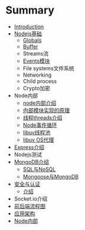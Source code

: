 # Summary

* [Introduction](README.md)
* [Nodejs基础](Node-Fundamental.md)
  * [Globals](Node-Fundamental/globals.md)
  * [Buffer](Node-Fundamental/buffer.md)
  * Streams流
  * [Events模块](Node-Fundamental/Events.md)
  * File systems文件系统
  * Networking
  * Child process
  * Crypto加密
* Node内部
  * [node内部介绍](nodenei-bu-jie-shao.md)
  * [内部模块实现的原理](nei-bu-mo-kuai-shi-xian-de-yuan-li.md)
  * [线程threads介绍](xian-cheng-threads-jie-shao.md)
  * [Node事件循环](nodeshi-jian-xun-huan.md)
  * [libuv线程池](libuvxian-cheng-chi.md)
  * [libuv OS代理](libuv-osdai-li.md)
* [Express介绍](expressjie-shao.md)
* Nodejs测试
* [MongoDB介绍](mongodbjie-shao.md)
  * [SQL与NoSQL](mongodbjie-shao/sqlyu-nosql.md)
  * [Mongoose与MongoDB](mongodbjie-shao/mongooseyu-mongodb.md)
* [安全与认证](an-quan-yu-ren-zheng.md)
  * [介绍](an-quan-yu-ren-zheng/jie-shao.md)
* Socket.io介绍
* [前后端流程图](qian-hou-duan-liu-cheng-tu.md)
* [应用架构](ying-yong-jia-gou.md)
* [Node内部](nodenei-bu.md)


